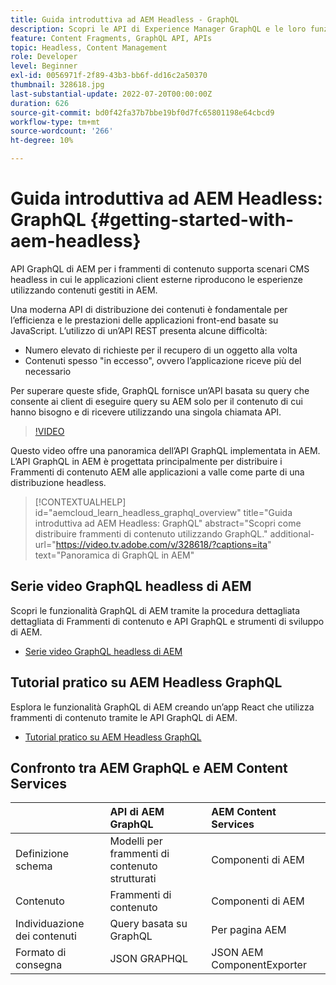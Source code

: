 ```yaml
---
title: Guida introduttiva ad AEM Headless - GraphQL
description: Scopri le API di Experience Manager GraphQL e le loro funzionalità.
feature: Content Fragments, GraphQL API, APIs
topic: Headless, Content Management
role: Developer
level: Beginner
exl-id: 0056971f-2f89-43b3-bb6f-dd16c2a50370
thumbnail: 328618.jpg
last-substantial-update: 2022-07-20T00:00:00Z
duration: 626
source-git-commit: bd0f42fa37b7bbe19bf0d7fc65801198e64cbcd9
workflow-type: tm+mt
source-wordcount: '266'
ht-degree: 10%

---
```


# Guida introduttiva ad AEM Headless: GraphQL {#getting-started-with-aem-headless}

API GraphQL di AEM per i frammenti di contenuto
supporta scenari CMS headless in cui le applicazioni client esterne riproducono le esperienze utilizzando contenuti gestiti in AEM.

Una moderna API di distribuzione dei contenuti è fondamentale per l’efficienza e le prestazioni delle applicazioni front-end basate su JavaScript. L’utilizzo di un’API REST presenta alcune difficoltà:

* Numero elevato di richieste per il recupero di un oggetto alla volta
* Contenuti spesso &quot;in eccesso&quot;, ovvero l’applicazione riceve più del necessario

Per superare queste sfide, GraphQL fornisce un’API basata su query che consente ai client di eseguire query su AEM solo per il contenuto di cui hanno bisogno e di ricevere utilizzando una singola chiamata API.

>[!VIDEO](https://video.tv.adobe.com/v/328618?quality=12&learn=on)

Questo video offre una panoramica dell’API GraphQL implementata in AEM. L’API GraphQL in AEM è progettata principalmente per distribuire i Frammenti di contenuto AEM alle applicazioni a valle come parte di una distribuzione headless.

>[!CONTEXTUALHELP]
>id="aemcloud_learn_headless_graphql_overview"
>title="Guida introduttiva ad AEM Headless: GraphQL"
>abstract="Scopri come distribuire frammenti di contenuto utilizzando GraphQL."
>additional-url="https://video.tv.adobe.com/v/328618/?captions=ita" text="Panoramica di GraphQL in AEM"

## Serie video GraphQL headless di AEM

Scopri le funzionalità GraphQL di AEM tramite la procedura dettagliata dettagliata di Frammenti di contenuto e API GraphQL e strumenti di sviluppo di AEM.

* [Serie video GraphQL headless di AEM](./video-series/modeling-basics.md)

## Tutorial pratico su AEM Headless GraphQL

Esplora le funzionalità GraphQL di AEM creando un’app React che utilizza frammenti di contenuto tramite le API GraphQL di AEM.

* [Tutorial pratico su AEM Headless GraphQL](./multi-step/overview.md)

## Confronto tra AEM GraphQL e AEM Content Services

|                                | API di AEM GraphQL | AEM Content Services |
|--------------------------------|:-----------------|:---------------------|
| Definizione schema | Modelli per frammenti di contenuto strutturati | Componenti di AEM |
| Contenuto | Frammenti di contenuto | Componenti di AEM |
| Individuazione dei contenuti | Query basata su GraphQL | Per pagina AEM |
| Formato di consegna | JSON GRAPHQL | JSON AEM ComponentExporter |
